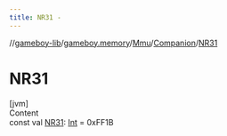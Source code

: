 ```yaml
---
title: NR31 -
---
```

//[gameboy-lib](../../../index.md)/[gameboy.memory](../../index.md)/[Mmu](../index.md)/[Companion](index.md)/[NR31](-n-r31.md)



# NR31  
[jvm]  
Content  
const val [NR31](-n-r31.md): [Int](https://kotlinlang.org/api/latest/jvm/stdlib/kotlin/-int/index.html) = 0xFF1B  



